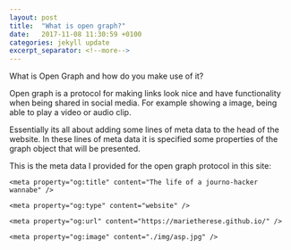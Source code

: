 ```yaml
---
layout: post
title:  "What is open graph?"
date:   2017-11-08 11:30:59 +0100
categories: jekyll update
excerpt_separator: <!--more-->
---
```

What is Open Graph and how do you make use of it?

Open graph is a protocol for making links look nice and have functionality when being shared in social media. For example showing a image, being able to play a video or audio clip.

<!--more-->  

Essentially its all about adding some lines of meta data to the head of the website. In these lines of meta data it is specified some properties of the graph object that will be presented.  

This is the meta data I provided for the open graph protocol in this site:

`<meta property="og:title" content="The life of a journo-hacker wannabe" />`

`<meta property="og:type" content="website" />`

`<meta property="og:url" content="https://marietherese.github.io/" />`

`<meta property="og:image" content="./img/asp.jpg" />`

